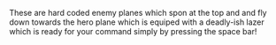 These are hard coded enemy planes which spon at the top 
and and fly down towards the hero plane
which is equiped with a deadly-ish lazer 
which is ready for your command simply by pressing the space bar!
